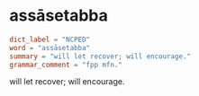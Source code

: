 # assāsetabba

``` toml
dict_label = "NCPED"
word = "assāsetabba"
summary = "will let recover; will encourage."
grammar_comment = "fpp mfn."
```

will let recover; will encourage.

